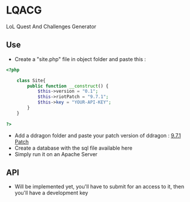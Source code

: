 # LQACG
LoL Quest And Challenges Generator
## Use
- Create a "site.php" file in object folder and paste this : 
```PHP
<?php

    class Site{
        public function __construct() {
            $this->version = "0.1";
            $this->riotPatch = "9.7.1";
            $this->key = "YOUR-API-KEY";
        }
    }
    
?>
```
- Add a ddragon folder and paste your patch version of ddragon : [9.7.1 Patch](https://ddragon.leagueoflegends.com/cdn/dragontail-9.7.1.tgz)
- Create a database with the sql file available here
- Simply run it on an Apache Server

## API 
- Will be implemented yet, you'll have to submit for an access to it, then you'll have a development key